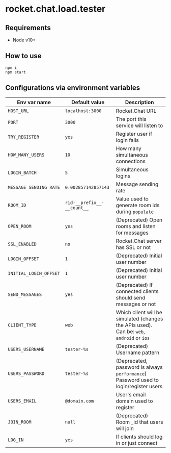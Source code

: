 # rocket.chat.load.tester

## Requirements

* Node v10+

## How to use

```
npm i
npm start
```

## Configurations via environment variables

Env var name | Default value | Description
------------ | ------------- | -------------
`HOST_URL` | `localhost:3000` | Rocket.Chat URL
`PORT` | `3000` | The port this service will listen to
`TRY_REGISTER` | `yes` | Register user if login fails
`HOW_MANY_USERS` | `10` | How many simultaneous connections
`LOGIN_BATCH` | `5` | Simultaneous logins
`MESSAGE_SENDING_RATE` | `0.002857142857143` | Message sending rate
`ROOM_ID` | `rid-__prefix__-__count__` | Value used to generate room ids during `populate`
`OPEN_ROOM` | `yes` | (Deprecated) Open rooms and listen for messages
`SSL_ENABLED` | `no` | Rocket.Chat server has SSL or not
`LOGIN_OFFSET` | `1` | (Deprecated) Initial user number
`INITIAL_LOGIN_OFFSET` | `1` | (Deprecated) Initial user number
`SEND_MESSAGES` | `yes` | (Deprecated) If connected clients should send messages or not
`CLIENT_TYPE` | `web` | Which client will be simulated (changes the APIs used). Can be: `web`, `android` or `ios`
`USERS_USERNAME` | `tester-%s` | (Deprecated) Username pattern
`USERS_PASSWORD` | `tester-%s` | (Deprecated, password is always `performance`) Password used to login/register users
`USERS_EMAIL` | `@domain.com` | User's email domain used to register
`JOIN_ROOM` | `null` | (Deprecated) Room _id that users will join
`LOG_IN` | `yes` | If clients should log in or just connect
